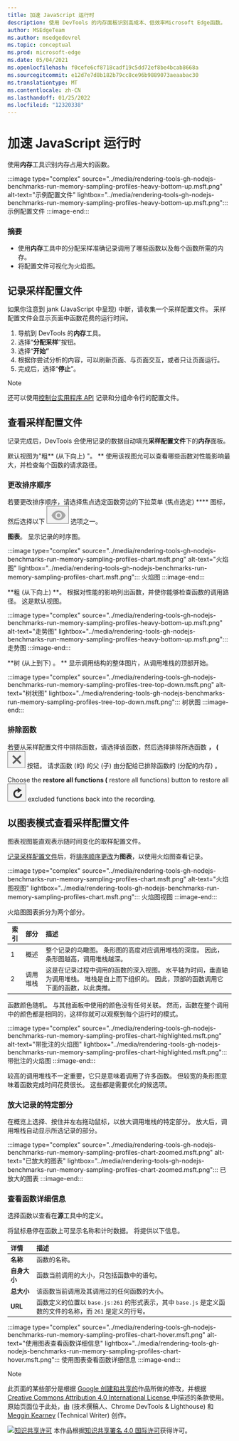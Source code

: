 ```yaml
---
title: 加速 JavaScript 运行时
description: 使用 DevTools 的内存面板识别高成本、低效率Microsoft Edge函数。
author: MSEdgeTeam
ms.author: msedgedevrel
ms.topic: conceptual
ms.prod: microsoft-edge
ms.date: 05/04/2021
ms.openlocfilehash: f0cefe6cf8718cadf19c5dd72ef8be4bcab8668a
ms.sourcegitcommit: e12d7e7d8b182b79cc8ce96b9889073aeaabac30
ms.translationtype: MT
ms.contentlocale: zh-CN
ms.lasthandoff: 01/25/2022
ms.locfileid: "12320338"
---
```

<!-- Copyright Kayce Basques and Meggin Kearney

   Licensed under the Apache License, Version 2.0 (the "License");
   you may not use this file except in compliance with the License.
   You may obtain a copy of the License at

       https://www.apache.org/licenses/LICENSE-2.0

   Unless required by applicable law or agreed to in writing, software
   distributed under the License is distributed on an "AS IS" BASIS,
   WITHOUT WARRANTIES OR CONDITIONS OF ANY KIND, either express or implied.
   See the License for the specific language governing permissions and
   limitations under the License. -->
# <a name="speed-up-javascript-runtime"></a>加速 JavaScript 运行时

使用**内存**工具识别内存占用大的函数。

:::image type="complex" source="../media/rendering-tools-gh-nodejs-benchmarks-run-memory-sampling-profiles-heavy-bottom-up.msft.png" alt-text="示例配置文件" lightbox="../media/rendering-tools-gh-nodejs-benchmarks-run-memory-sampling-profiles-heavy-bottom-up.msft.png":::
   示例配置文件
:::image-end:::

### <a name="summary"></a>摘要

*   使用**内存**工具中的分配采样准确记录调用了哪些函数以及每个函数所需的内存。
*   将配置文件可视化为火焰图。


<!-- ====================================================================== -->
## <a name="record-a-sampling-profile"></a>记录采样配置文件

如果你注意到 jank (JavaScript 中呈现) 中断，请收集一个采样配置文件。  采样配置文件会显示页面中函数花费的运行时间。

1.  导航到 DevTools 的**内存**工具。
1.  选择“**分配采样**”按钮。
1.  选择“**开始”**
1.  根据你尝试分析的内容，可以刷新页面、与页面交互，或者只让页面运行。
1.  完成后，选择“**停止**”。

> [!NOTE]
> 还可以使用[控制台实用程序 API](../console/utilities.md) 记录和分组命令行的配置文件。


<!-- ====================================================================== -->
## <a name="view-sampling-profile"></a>查看采样配置文件

记录完成后，DevTools 会使用记录的数据自动填充**采样配置文件**下的**内存**面板。

默认视图为"粗** (从下向上) "。 **  使用该视图允可以查看哪些函数对性能影响最大，并检查每个函数的请求路径。

### <a name="change-sort-order"></a>更改排序顺序

若要更改排序顺序，请选择焦点选定函数旁边的下拉菜单 (焦点选定) **** 图标，然后选择以下 ![ ](../media/focus-icon.msft.png) 选项之一。

**图表**。  显示记录的时序图。

:::image type="complex" source="../media/rendering-tools-gh-nodejs-benchmarks-run-memory-sampling-profiles-chart.msft.png" alt-text="火焰图" lightbox="../media/rendering-tools-gh-nodejs-benchmarks-run-memory-sampling-profiles-chart.msft.png":::
   火焰图
:::image-end:::

**粗 (从下向上) **。  根据对性能的影响列出函数，并使你能够检查函数的调用路径。  这是默认视图。

:::image type="complex" source="../media/rendering-tools-gh-nodejs-benchmarks-run-memory-sampling-profiles-heavy-bottom-up.msft.png" alt-text="走势图" lightbox="../media/rendering-tools-gh-nodejs-benchmarks-run-memory-sampling-profiles-heavy-bottom-up.msft.png":::
   走势图
:::image-end:::

**树 (从上到下) 。 **  显示调用结构的整体图片，从调用堆栈的顶部开始。

:::image type="complex" source="../media/rendering-tools-gh-nodejs-benchmarks-run-memory-sampling-profiles-tree-top-down.msft.png" alt-text="树状图" lightbox="../media/rendering-tools-gh-nodejs-benchmarks-run-memory-sampling-profiles-tree-top-down.msft.png":::
   树状图
:::image-end:::

### <a name="exclude-functions"></a>排除函数

若要从采样配置文件中排除函数，请选择该函数，然后选择排除所选函数 **， (** ![ 排除所选) ](../media/exclude-icon.msft.png) 按钮。  请求函数 (的) 的父 (子) 由分配给已排除函数的 (分配的内存) 。

Choose the **restore all functions (** restore all functions) button to restore all ![ ](../media/restore-icon.msft.png) excluded functions back into the recording.


<!-- ====================================================================== -->
## <a name="view-sampling-profile-as-chart"></a>以图表模式查看采样配置文件

图表视图能直观表示随时间变化的取样配置文件。

[记录采样配置文件](#record-a-sampling-profile)后，将[排序顺序更改](#change-sort-order)为**图表**，以使用火焰图查看记录。

:::image type="complex" source="../media/rendering-tools-gh-nodejs-benchmarks-run-memory-sampling-profiles-chart.msft.png" alt-text="火焰图视图" lightbox="../media/rendering-tools-gh-nodejs-benchmarks-run-memory-sampling-profiles-chart.msft.png":::
   火焰图视图
:::image-end:::

火焰图图表拆分为两个部分。

| 索引 | 部分 | 描述 |
| --- |:--- |:--- |
| 1 | 概述 | 整个记录的鸟瞰图。  条形图的高度对应调用堆栈的深度。  因此，条形图越高，调用堆栈越深。  |
| 2 | 调用堆栈 | 这是在记录过程中调用的函数的深入视图。  水平轴为时间，垂直轴为调用堆栈。  堆栈是自上而下组织的。  因此，顶部的函数调用它下面的函数，以此类推。  |

函数颜色随机。  与其他面板中使用的颜色没有任何关联。  然而，函数在整个调用中的颜色都是相同的，这样你就可以观察到每个运行时的模式。

:::image type="complex" source="../media/rendering-tools-gh-nodejs-benchmarks-run-memory-sampling-profiles-chart-highlighted.msft.png" alt-text="带批注的火焰图" lightbox="../media/rendering-tools-gh-nodejs-benchmarks-run-memory-sampling-profiles-chart-highlighted.msft.png":::
   带批注的火焰图
:::image-end:::

较高的调用堆栈不一定重要，它只是意味着调用了许多函数。  但较宽的条形图意味着函数完成时间花费很长。  这些都是需要优化的候选项。

### <a name="zoom-in-on-specific-parts-of-recording"></a>放大记录的特定部分

在概览上选择、按住并左右拖动鼠标，以放大调用堆栈的特定部分。  放大后，调用堆栈自动显示所选记录的部分。

:::image type="complex" source="../media/rendering-tools-gh-nodejs-benchmarks-run-memory-sampling-profiles-chart-zoomed.msft.png" alt-text="已放大的图表" lightbox="../media/rendering-tools-gh-nodejs-benchmarks-run-memory-sampling-profiles-chart-zoomed.msft.png":::
   已放大的图表
:::image-end:::

### <a name="view-function-details"></a>查看函数详细信息

选择函数以查看在**源**工具中的定义。

将鼠标悬停在函数上可显示名称和计时数据。  将提供以下信息。

| 详情 | 描述 |
|:--- |:--- |
| **名称** | 函数的名称。  |
| **自身大小** | 函数当前调用的大小，只包括函数中的语句。  |
| **总大小** | 该函数当前调用及其调用过的任何函数的大小。  |
| **URL** | 函数定义的位置以 `base.js:261` 的形式表示，其中 `base.js` 是定义函数的文件的名称，而 `261` 是定义的行号。  |
<!--*   **Aggregated self time**.  Aggregate time for all invocations of the function across the recording, not including functions called by this function.  -->
<!--*   **Aggregated total time**.  Aggregate total time for all invocations of the function, including functions called by this function.  -->
<!--*   **Not optimized**.  If the profiler has detected a potential optimization for the function it lists it here.  -->

:::image type="complex" source="../media/rendering-tools-gh-nodejs-benchmarks-run-memory-sampling-profiles-chart-hover.msft.png" alt-text="使用图表查看函数详细信息" lightbox="../media/rendering-tools-gh-nodejs-benchmarks-run-memory-sampling-profiles-chart-hover.msft.png":::
   使用图表查看函数详细信息
:::image-end:::


<!-- ====================================================================== -->
> [!NOTE]
> 此页面的某些部分是根据 [Google 创建和共享的](https://developers.google.com/terms/site-policies)作品所做的修改，并根据[ Creative Commons Attribution 4.0 International License ](https://creativecommons.org/licenses/by/4.0)中描述的条款使用。
> 原始页面位于此处，[](https://developers.google.com/web/tools/chrome-devtools/rendering-tools/js-execution)由 (技术撰稿人、Chrome DevTools \& Lighthouse) 和[Meggin Kearney](https://developers.google.com/web/resources/contributors#meggin-kearney) (Technical Writer) 创作。 [](https://developers.google.com/web/resources/contributors#kayce-basques)

[![知识共享许可](https://i.creativecommons.org/l/by/4.0/88x31.png)](https://creativecommons.org/licenses/by/4.0) 本作品根据[知识共享署名 4.0 国际许可](https://creativecommons.org/licenses/by/4.0)获得许可。
